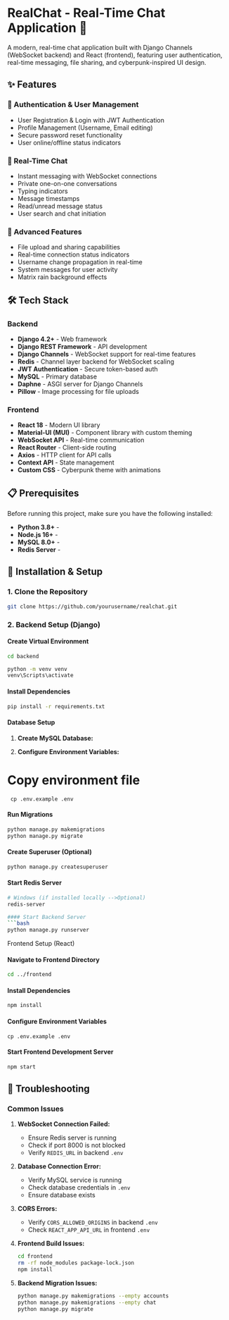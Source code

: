 # RealChat - Real-Time Chat Application 💬

A modern, real-time chat application built with Django Channels (WebSocket backend) and React (frontend), featuring user authentication, real-time messaging, file sharing, and cyberpunk-inspired UI design.

## ✨ Features

### 🔐 Authentication & User Management

- User Registration & Login with JWT Authentication
- Profile Management (Username, Email editing)
- Secure password reset functionality
- User online/offline status indicators

### 💬 Real-Time Chat

- Instant messaging with WebSocket connections
- Private one-on-one conversations
- Typing indicators
- Message timestamps
- Read/unread message status
- User search and chat initiation

### 🚀 Advanced Features

- File upload and sharing capabilities
- Real-time connection status indicators
- Username change propagation in real-time
- System messages for user activity
- Matrix rain background effects

## 🛠 Tech Stack

### Backend

- **Django 4.2+** - Web framework
- **Django REST Framework** - API development
- **Django Channels** - WebSocket support for real-time features
- **Redis** - Channel layer backend for WebSocket scaling
- **JWT Authentication** - Secure token-based auth
- **MySQL** - Primary database
- **Daphne** - ASGI server for Django Channels
- **Pillow** - Image processing for file uploads

### Frontend

- **React 18** - Modern UI library
- **Material-UI (MUI)** - Component library with custom theming
- **WebSocket API** - Real-time communication
- **React Router** - Client-side routing
- **Axios** - HTTP client for API calls
- **Context API** - State management
- **Custom CSS** - Cyberpunk theme with animations

## 📋 Prerequisites

Before running this project, make sure you have the following installed:

- **Python 3.8+** -
- **Node.js 16+** -
- **MySQL 8.0+** - 
- **Redis Server** - 

## 🚀 Installation & Setup

### 1. Clone the Repository

```bash
git clone https://github.com/yourusername/realchat.git
```

### 2. Backend Setup (Django)

#### Create Virtual Environment

```bash
cd backend

python -m venv venv
venv\Scripts\activate

```

#### Install Dependencies

```bash
pip install -r requirements.txt
```

#### Database Setup

1. **Create MySQL Database:**

2. **Configure Environment Variables:**

# Copy environment file

     cp .env.example .env

#### Run Migrations

```bash
python manage.py makemigrations
python manage.py migrate
```

#### Create Superuser (Optional)

```bash
python manage.py createsuperuser
```

#### Start Redis Server

````bash
# Windows (if installed locally -->Optional)
redis-server

#### Start Backend Server
```bash
python manage.py runserver

````
 Frontend Setup (React)

#### Navigate to Frontend Directory
```bash
cd ../frontend
````

#### Install Dependencies

```bash
npm install
```

#### Configure Environment Variables
    cp .env.example .env

#### Start Frontend Development Server

```bash
npm start
```




## 🐛 Troubleshooting

### Common Issues

1. **WebSocket Connection Failed:**

   - Ensure Redis server is running
   - Check if port 8000 is not blocked
   - Verify `REDIS_URL` in backend `.env`

2. **Database Connection Error:**

   - Verify MySQL service is running
   - Check database credentials in `.env`
   - Ensure database exists

3. **CORS Errors:**

   - Verify `CORS_ALLOWED_ORIGINS` in backend `.env`
   - Check `REACT_APP_API_URL` in frontend `.env`

4. **Frontend Build Issues:**

   ```bash
   cd frontend
   rm -rf node_modules package-lock.json
   npm install
   ```

5. **Backend Migration Issues:**
   ```bash
   python manage.py makemigrations --empty accounts
   python manage.py makemigrations --empty chat
   python manage.py migrate
   ```
